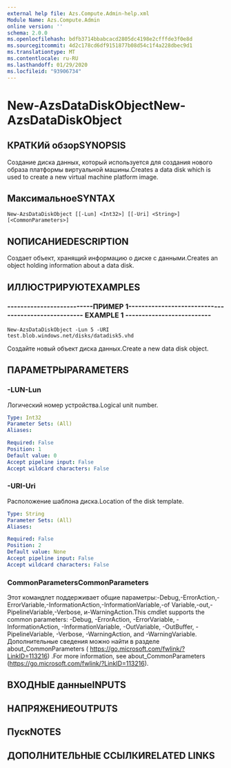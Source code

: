 ```yaml
---
external help file: Azs.Compute.Admin-help.xml
Module Name: Azs.Compute.Admin
online version: ''
schema: 2.0.0
ms.openlocfilehash: bdfb3714bbabcacd2805dc4198e2cfffde3f0e8d
ms.sourcegitcommit: 4d2c178cd6df9151877b08d54c1f4a228dbec9d1
ms.translationtype: MT
ms.contentlocale: ru-RU
ms.lasthandoff: 01/29/2020
ms.locfileid: "93906734"
---
```

# <span data-ttu-id="85345-101">New-AzsDataDiskObject</span><span class="sxs-lookup"><span data-stu-id="85345-101">New-AzsDataDiskObject</span></span>

## <span data-ttu-id="85345-102">КРАТКИй обзор</span><span class="sxs-lookup"><span data-stu-id="85345-102">SYNOPSIS</span></span>
<span data-ttu-id="85345-103">Создание диска данных, который используется для создания нового образа платформы виртуальной машины.</span><span class="sxs-lookup"><span data-stu-id="85345-103">Creates a data disk which is used to create a new virtual machine platform image.</span></span>

## <span data-ttu-id="85345-104">Максимальное</span><span class="sxs-lookup"><span data-stu-id="85345-104">SYNTAX</span></span>

```
New-AzsDataDiskObject [[-Lun] <Int32>] [[-Uri] <String>] [<CommonParameters>]
```

## <span data-ttu-id="85345-105">NОПИСАНИЕ</span><span class="sxs-lookup"><span data-stu-id="85345-105">DESCRIPTION</span></span>
<span data-ttu-id="85345-106">Создает объект, хранящий информацию о диске с данными.</span><span class="sxs-lookup"><span data-stu-id="85345-106">Creates an object holding information about a data disk.</span></span>

## <span data-ttu-id="85345-107">ИЛЛЮСТРИРУЮТ</span><span class="sxs-lookup"><span data-stu-id="85345-107">EXAMPLES</span></span>

### <span data-ttu-id="85345-108">--------------------------ПРИМЕР 1--------------------------</span><span class="sxs-lookup"><span data-stu-id="85345-108">-------------------------- EXAMPLE 1 --------------------------</span></span>
```
New-AzsDataDiskObject -Lun 5 -URI test.blob.windows.net/disks/datadisk5.vhd
```

<span data-ttu-id="85345-109">Создайте новый объект диска данных.</span><span class="sxs-lookup"><span data-stu-id="85345-109">Create a new data disk object.</span></span>

## <span data-ttu-id="85345-110">ПАРАМЕТРЫ</span><span class="sxs-lookup"><span data-stu-id="85345-110">PARAMETERS</span></span>

### <span data-ttu-id="85345-111">-LUN</span><span class="sxs-lookup"><span data-stu-id="85345-111">-Lun</span></span>
<span data-ttu-id="85345-112">Логический номер устройства.</span><span class="sxs-lookup"><span data-stu-id="85345-112">Logical unit number.</span></span>

```yaml
Type: Int32
Parameter Sets: (All)
Aliases: 

Required: False
Position: 1
Default value: 0
Accept pipeline input: False
Accept wildcard characters: False
```

### <span data-ttu-id="85345-113">-URI</span><span class="sxs-lookup"><span data-stu-id="85345-113">-Uri</span></span>
<span data-ttu-id="85345-114">Расположение шаблона диска.</span><span class="sxs-lookup"><span data-stu-id="85345-114">Location of the disk template.</span></span>

```yaml
Type: String
Parameter Sets: (All)
Aliases: 

Required: False
Position: 2
Default value: None
Accept pipeline input: False
Accept wildcard characters: False
```

### <span data-ttu-id="85345-115">CommonParameters</span><span class="sxs-lookup"><span data-stu-id="85345-115">CommonParameters</span></span>
<span data-ttu-id="85345-116">Этот командлет поддерживает общие параметры:-Debug,-ErrorAction,-ErrorVariable,-InformationAction,-InformationVariable,-of Variable,-out,-PipelineVariable,-Verbose, и-WarningAction.</span><span class="sxs-lookup"><span data-stu-id="85345-116">This cmdlet supports the common parameters: -Debug, -ErrorAction, -ErrorVariable, -InformationAction, -InformationVariable, -OutVariable, -OutBuffer, -PipelineVariable, -Verbose, -WarningAction, and -WarningVariable.</span></span> <span data-ttu-id="85345-117">Дополнительные сведения можно найти в разделе about_CommonParameters ( https://go.microsoft.com/fwlink/?LinkID=113216) .</span><span class="sxs-lookup"><span data-stu-id="85345-117">For more information, see about_CommonParameters (https://go.microsoft.com/fwlink/?LinkID=113216).</span></span>

## <span data-ttu-id="85345-118">ВХОДНЫЕ данные</span><span class="sxs-lookup"><span data-stu-id="85345-118">INPUTS</span></span>

## <span data-ttu-id="85345-119">НАПРЯЖЕНИЕ</span><span class="sxs-lookup"><span data-stu-id="85345-119">OUTPUTS</span></span>

## <span data-ttu-id="85345-120">Пуск</span><span class="sxs-lookup"><span data-stu-id="85345-120">NOTES</span></span>

## <span data-ttu-id="85345-121">ДОПОЛНИТЕЛЬНЫЕ ССЫЛКИ</span><span class="sxs-lookup"><span data-stu-id="85345-121">RELATED LINKS</span></span>

